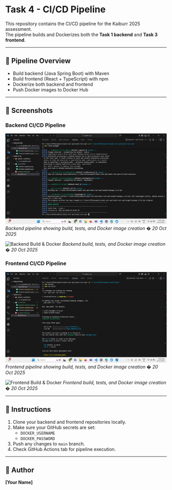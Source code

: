 # Task 4 - CI/CD Pipeline

This repository contains the CI/CD pipeline for the Kaiburr 2025 assessment.  
The pipeline builds and Dockerizes both the **Task 1 backend** and **Task 3 frontend**.

---

## 🔧 Pipeline Overview

- Build backend (Java Spring Boot) with Maven
- Build frontend (React + TypeScript) with npm
- Dockerize both backend and frontend
- Push Docker images to Docker Hub

---

## 📸 Screenshots

### Backend CI/CD Pipeline
![Backend Pipeline](screenshots/backend-pipeline.png)
*Backend pipeline showing build, tests, and Docker image creation � 20 Oct 2025*

![Backend Build & Docker](screenshots/backend-build-docker.png)
*Backend build, tests, and Docker image creation � 20 Oct 2025*

### Frontend CI/CD Pipeline
![Frontend Pipeline](screenshots/frontend-pipeline.png)
*Frontend pipeline showing build, tests, and Docker image creation � 20 Oct 2025*

![Frontend Build & Docker](screenshots/frontend-build-docker.png)
*Frontend build, tests, and Docker image creation � 20 Oct 2025*


---

## 📝 Instructions

1. Clone your backend and frontend repositories locally.
2. Make sure your GitHub secrets are set:
   - `DOCKER_USERNAME`
   - `DOCKER_PASSWORD`
3. Push any changes to `main` branch.
4. Check GitHub Actions tab for pipeline execution.

---

## 👤 Author

**[Your Name]**  
